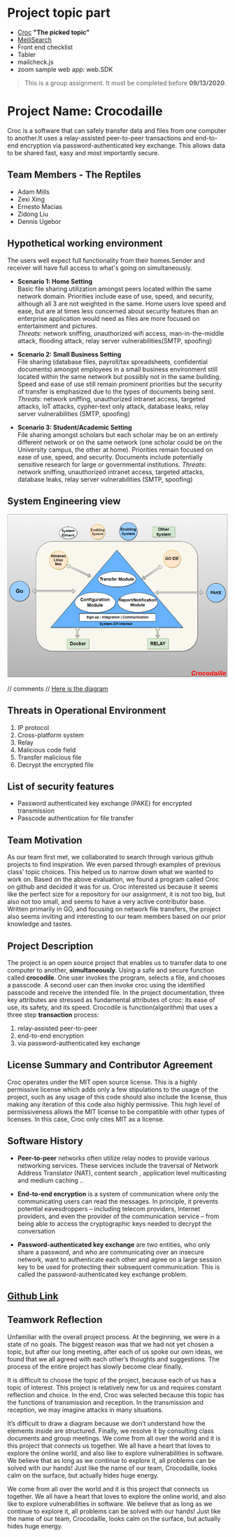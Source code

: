 # Project topic part 
* [Croc](https://github.com/schollz/croc) **"The picked topic"**
* [MeiliSearch](https://github.com/meilisearch/MeiliSearch)
* Front end checklist
* Tabler
* mailcheck.js
* zoom sample web app: web.SDK




> This is a group assignment. It must be completed before **09/13/2020**.
# Project Name: **Crocodaille**
Croc is a software that can safely transfer data and files from one computer to another.It uses a relay-assisted peer-to-peer transactions and end-to-end encryption via password-authenticated key exchange. This allows data to be shared fast, easy and most importantly secure.

## Team Members - The Reptiles
* Adam Mills
* Zexi Xing
* Ernesto Macias
* Zidong Liu
* Dennis Ugebor
 
## Hypothetical working environment
The users well expect full functionality from their homes.Sender and receiver will  have full access to what's going on simultaneously. 

* **Scenario 1: Home Setting**  
  Basic file sharing utilization amongst peers located within the same network domain.  Priorities include ease of use, speed, and security, although all 3 are not weighted in     the same. Home users love speed and ease, but are at times less concerned about security features than an enterprise application would need as files are more focused on         entertainment and pictures.  
  _Threats_: network sniffing, unauthorized wifi access, man-in-the-middle attack, flooding attack, relay server vulnerabilities(SMTP, spoofing)  
  
* **Scenario 2: Small Business Setting**  
  File sharing (database files, payroll/tax spreadsheets, confidential documents) amongst employees in a small business environment still located within the same network but       possibly not in the same building.  Speed and ease of use still remain prominent priorities but the security of transfer is emphasized due to the types of documents being       sent. 
  _Threats_: network sniffing, unauthorized intranet access, targeted attacks, IoT attacks, cypher-text only attack, database leaks, relay server vulnerabilities (SMTP,           spoofing)  
  
* **Scenario 3: Student/Academic Setting**  
  File sharing amongst scholars but each scholar may be on an entirely different network or on the same network (one scholar could be on the University campus, the other at       home). Priorities remain focused on ease of use, speed, and security. Documents include potentially sensitive research for large or governmental institutions. 
  _Threats_: network sniffing, unauthorized intranet access, targeted attacks, database leaks, relay server vulnerabilities (SMTP, spoofing)

 
 
## System Engineering view 

![System Engineering View](image/Eview2.png)



// comments // [Here is the diagram](https://app.diagrams.net/#G1dM6GIznB1-VK59FLAiuCRJD4FGg0EHIf)  

 

## Threats in Operational Environment
                    
1. IP protocol
2. Cross-platform system
3. Relay
4. Malicious code field
5. Transfer malicious file
6. Decrypt the encrypted file


## List of security features 

* Password authenticated key exchange (PAKE) for encrypted transmission
* Passcode authentication for file transfer



## Team Motivation

As our team first met, we collaborated to search through various github projects to find inspiration.  We even parsed through examples of previous class’ topic choices.  This helped us to narrow down what we wanted to work on. Based on the above evaluation, we found a program called Croc on github and decided it was for us.  Croc interested us because it seems like the perfect size for a repository for our assignment, it is not too big, but also not too small, and seems to have a very active contributor base.  Written primarily in GO, and focusing on network file transfers, the project also seems inviting and interesting to our team members based on our prior knowledge and tastes.

## Project Description 

The project is an open source project that enables us to transfer data to one computer to another, **simultaneously**. Using a safe and secure function called **crocodile**. One user invokes the program, selects a file, and chooses a passcode. A second user can then invoke croc using the identified passcode and receive the intended file.  In the project documentation, three key attributes are stressed as fundamental attributes of croc: its ease of use, its safety, and its speed. Crocodile is function(algorithm) that uses a three step **transaction** process:
1. relay-assisted peer-to-peer 
2. end-to-end encryption 
3. via password-authenticated key exchange
 
 
## License Summary and Contributor Agreement

Croc operates under the MIT open source license. This is a highly permissive license which adds only a few stipulations to the usage of the project, such as any usage of this code should also include the license, thus making any iteration of this code also highly permissive. This high level of permissiveness allows the MIT license to be compatible with other types of licenses. In this case, Croc only cites MIT as a license. 
 
## Software History 
* **Peer-to-peer** networks often utilize relay nodes to provide various networking services. These services include the traversal of Network Address Translator (NAT), content     search , application level multicasting and medium caching ..

* **End-to-end encryption** is a system of communication where only the communicating users can read the messages. In principle, it prevents potential eavesdroppers – including   telecom providers, Internet providers, and even the provider of the communication service – from being able to access the cryptographic keys needed to decrypt the conversation

* **Password-authenticated key exchange** are two entities, who only share a password, and who are communicating over an insecure network, want to authenticate each other and     agree on a large session key to be used for protecting their subsequent communication. This is called the password-authenticated key exchange problem.
 
## [Github Link](https://github.com/ZexiXin/CYBR8420.git)


 
## Teamwork Reflection

Unfamiliar with the overall project process. At the beginning, we were in a state of no goals. The biggest reason was that we had not yet chosen a topic, but after our long meeting, after each of us spoke our own ideas, we found that we all agreed with each other’s thoughts and suggestions. The process of the entire project has slowly become clear finally.

It is difficult to choose the topic of the project, because each of us has a topic of interest. This project is relatively new for us and requires constant reflection and choice. In the end, Croc was selected because this topic has the functions of transmission and reception. In the transmission and reception, we may imagine attacks in many situations.

It’s difficult to draw a diagram because we don’t understand how the elements inside are structured. Finally, we resolve it by consulting class documents and group meetings.
We come from all over the world and it is this project that connects us together. We all have a heart that loves to explore the online world, and also like to explore vulnerabilities in software. We believe that as long as we continue to explore it, all problems can be solved with our hands! Just like the name of our team, Crocodaille, looks calm on the surface, but actually hides huge energy.

We come from all over the world and it is this project that connects us together. We all have a heart that loves to explore the online world, and also like to explore vulnerabilities in software. We believe that as long as we continue to explore it, all problems can be solved with our hands! Just like the name of our team, Crocodaille, looks calm on the surface, but actually hides huge energy.


